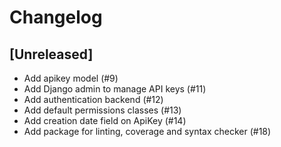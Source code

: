 Changelog
=========

[Unreleased]
------------

- Add apikey model (#9)
- Add Django admin to manage API keys (#11)
- Add authentication backend (#12) 
- Add default permissions classes (#13)
- Add creation date field on ApiKey (#14)
- Add package for linting, coverage and syntax checker (#18) 